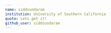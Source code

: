 ```yaml
---
name: siddsundaram
institution: University of Southern California
quote: Lets get it!
github_user: siddsundaram
---
```

